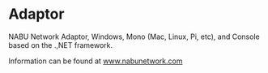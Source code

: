 # Adaptor
NABU Network Adaptor, Windows, Mono (Mac, Linux, Pi, etc), and Console based on the .,NET framework.

Information can be found at www.nabunetwork.com